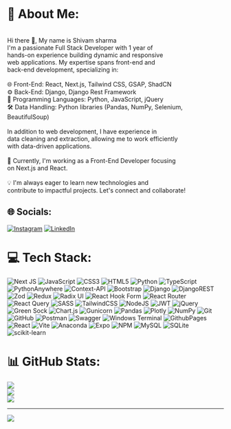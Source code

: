 # 💫 About Me:
<br>Hi there 👋, My name is Shivam sharma<br>I'm a passionate Full Stack Developer with 1 year of <br>hands-on experience building dynamic and responsive<br>web applications. My expertise spans front-end and <br>back-end development, specializing in:<br><br>🌐 Front-End: React, Next.js, Tailwind CSS, GSAP, ShadCN<br>⚙️ Back-End: Django, Django Rest Framework<br>🧩 Programming Languages: Python, JavaScript, jQuery<br>🛠 Data Handling: Python libraries (Pandas, NumPy, Selenium,<br> BeautifulSoup)<br><br>In addition to web development, I have experience in <br>data cleaning and extraction, allowing me to work efficiently <br>with data-driven applications.<br><br>🔭 Currently, I'm working as a Front-End Developer focusing <br>on Next.js and React.<br><br>💡 I'm always eager to learn new technologies and <br>contribute to impactful projects. Let's connect and collaborate!


## 🌐 Socials:
[![Instagram](https://img.shields.io/badge/Instagram-%23E4405F.svg?logo=Instagram&logoColor=white)](https://instagram.com/https://www.instagram.com/shivamsharma28391/) [![LinkedIn](https://img.shields.io/badge/LinkedIn-%230077B5.svg?logo=linkedin&logoColor=white)](https://linkedin.com/in/https://www.linkedin.com/in/shivam-sharma-6499061a9/) 

# 💻 Tech Stack:
![Next JS](https://img.shields.io/badge/Next-black?style=plastic&logo=next.js&logoColor=white) ![JavaScript](https://img.shields.io/badge/javascript-%23323330.svg?style=plastic&logo=javascript&logoColor=%23F7DF1E) ![CSS3](https://img.shields.io/badge/css3-%231572B6.svg?style=plastic&logo=css3&logoColor=white) ![HTML5](https://img.shields.io/badge/html5-%23E34F26.svg?style=plastic&logo=html5&logoColor=white) ![Python](https://img.shields.io/badge/python-3670A0?style=plastic&logo=python&logoColor=ffdd54) ![TypeScript](https://img.shields.io/badge/typescript-%23007ACC.svg?style=plastic&logo=typescript&logoColor=white) ![PythonAnywhere](https://img.shields.io/badge/pythonanywhere-%232F9FD7.svg?style=plastic&logo=pythonanywhere&logoColor=151515) ![Context-API](https://img.shields.io/badge/Context--Api-000000?style=plastic&logo=react) ![Bootstrap](https://img.shields.io/badge/bootstrap-%238511FA.svg?style=plastic&logo=bootstrap&logoColor=white) ![Django](https://img.shields.io/badge/django-%23092E20.svg?style=plastic&logo=django&logoColor=white) ![DjangoREST](https://img.shields.io/badge/DJANGO-REST-ff1709?style=plastic&logo=django&logoColor=white&color=ff1709&labelColor=gray) ![Zod](https://img.shields.io/badge/zod-%233068b7.svg?style=plastic&logo=zod&logoColor=white) ![Redux](https://img.shields.io/badge/redux-%23593d88.svg?style=plastic&logo=redux&logoColor=white) ![Radix UI](https://img.shields.io/badge/radix%20ui-161618.svg?style=plastic&logo=radix-ui&logoColor=white) ![React Hook Form](https://img.shields.io/badge/React%20Hook%20Form-%23EC5990.svg?style=plastic&logo=reacthookform&logoColor=white) ![React Router](https://img.shields.io/badge/React_Router-CA4245?style=plastic&logo=react-router&logoColor=white) ![React Query](https://img.shields.io/badge/-React%20Query-FF4154?style=plastic&logo=react%20query&logoColor=white) ![SASS](https://img.shields.io/badge/SASS-hotpink.svg?style=plastic&logo=SASS&logoColor=white) ![TailwindCSS](https://img.shields.io/badge/tailwindcss-%2338B2AC.svg?style=plastic&logo=tailwind-css&logoColor=white) ![NodeJS](https://img.shields.io/badge/node.js-6DA55F?style=plastic&logo=node.js&logoColor=white) ![JWT](https://img.shields.io/badge/JWT-black?style=plastic&logo=JSON%20web%20tokens) ![jQuery](https://img.shields.io/badge/jquery-%230769AD.svg?style=plastic&logo=jquery&logoColor=white) ![Green Sock](https://img.shields.io/badge/green%20sock-88CE02?style=plastic&logo=greensock&logoColor=white) ![Chart.js](https://img.shields.io/badge/chart.js-F5788D.svg?style=plastic&logo=chart.js&logoColor=white) ![Gunicorn](https://img.shields.io/badge/gunicorn-%298729.svg?style=plastic&logo=gunicorn&logoColor=white) ![Pandas](https://img.shields.io/badge/pandas-%23150458.svg?style=plastic&logo=pandas&logoColor=white) ![Plotly](https://img.shields.io/badge/Plotly-%233F4F75.svg?style=plastic&logo=plotly&logoColor=white) ![NumPy](https://img.shields.io/badge/numpy-%23013243.svg?style=plastic&logo=numpy&logoColor=white) ![Git](https://img.shields.io/badge/git-%23F05033.svg?style=plastic&logo=git&logoColor=white) ![GitHub](https://img.shields.io/badge/github-%23121011.svg?style=plastic&logo=github&logoColor=white) ![Postman](https://img.shields.io/badge/Postman-FF6C37?style=plastic&logo=postman&logoColor=white) ![Swagger](https://img.shields.io/badge/-Swagger-%23Clojure?style=plastic&logo=swagger&logoColor=white) ![Windows Terminal](https://img.shields.io/badge/Windows%20Terminal-%234D4D4D.svg?style=plastic&logo=windows-terminal&logoColor=white) ![GithubPages](https://img.shields.io/badge/github%20pages-121013?style=plastic&logo=github&logoColor=white) ![React](https://img.shields.io/badge/react-%2320232a.svg?style=plastic&logo=react&logoColor=%2361DAFB) ![Vite](https://img.shields.io/badge/vite-%23646CFF.svg?style=plastic&logo=vite&logoColor=white) ![Anaconda](https://img.shields.io/badge/Anaconda-%2344A833.svg?style=plastic&logo=anaconda&logoColor=white) ![Expo](https://img.shields.io/badge/expo-1C1E24?style=plastic&logo=expo&logoColor=#D04A37) ![NPM](https://img.shields.io/badge/NPM-%23CB3837.svg?style=plastic&logo=npm&logoColor=white) ![MySQL](https://img.shields.io/badge/mysql-4479A1.svg?style=plastic&logo=mysql&logoColor=white) ![SQLite](https://img.shields.io/badge/sqlite-%2307405e.svg?style=plastic&logo=sqlite&logoColor=white) ![scikit-learn](https://img.shields.io/badge/scikit--learn-%23F7931E.svg?style=plastic&logo=scikit-learn&logoColor=white)
# 📊 GitHub Stats:
![](https://github-readme-stats.vercel.app/api?username=shivam38391&theme=gruvbox&hide_border=false&include_all_commits=true&count_private=true)<br/>
![](https://github-readme-streak-stats.herokuapp.com/?user=shivam38391&theme=gruvbox&hide_border=false)<br/>
![](https://github-readme-stats.vercel.app/api/top-langs/?username=shivam38391&theme=gruvbox&hide_border=false&include_all_commits=true&count_private=true&layout=compact)

---
[![](https://visitcount.itsvg.in/api?id=shivam38391&icon=2&color=0)](https://visitcount.itsvg.in)

<!-- Proudly created with GPRM ( https://gprm.itsvg.in ) -->
<!---
Shivam38391/Shivam38391 is a ✨ special ✨ repository because its `README.md` (this file) appears on your GitHub profile.
You can click the Preview link to take a look at your changes.
--->
